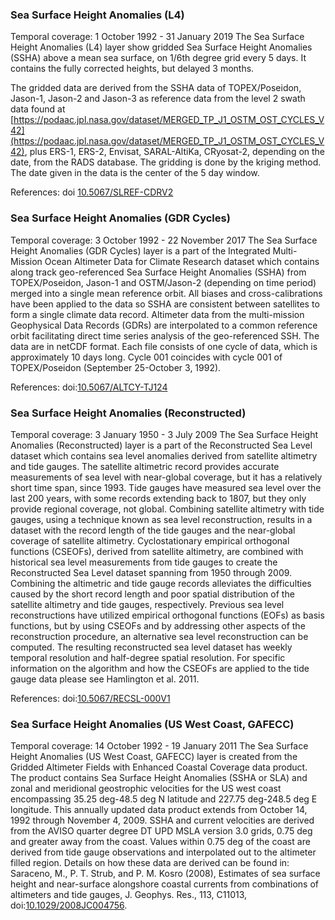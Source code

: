 ### Sea Surface Height Anomalies (L4)
Temporal coverage: 1 October 1992 - 31 January 2019
The Sea Surface Height Anomalies (L4) layer show gridded Sea Surface Height Anomalies (SSHA) above a mean sea surface, on 1/6th degree grid every 5 days. It contains the fully corrected heights, but delayed 3 months.

The gridded data are derived from the SSHA data of TOPEX/Poseidon, Jason-1, Jason-2 and Jason-3 as reference data from the level 2 swath data found at [https://podaac.jpl.nasa.gov/dataset/MERGED_TP_J1_OSTM_OST_CYCLES_V42](https://podaac.jpl.nasa.gov/dataset/MERGED_TP_J1_OSTM_OST_CYCLES_V42), plus ERS-1, ERS-2, Envisat, SARAL-AltiKa, CRyosat-2, depending on the date, from the RADS database. The gridding is done by the kriging method. The date given in the data is the center of the 5 day window.

References: doi [10.5067/SLREF-CDRV2](https://doi.org/10.5067/SLREF-CDRV2)

### Sea Surface Height Anomalies (GDR Cycles)
Temporal coverage: 3 October 1992 - 22 November 2017
The Sea Surface Height Anomalies (GDR Cycles) layer is a part of the Integrated Multi-Mission Ocean Altimeter Data for Climate Research dataset which contains along track geo-referenced Sea Surface Height Anomalies (SSHA) from TOPEX/Poseidon, Jason-1 and OSTM/Jason-2 (depending on time period) merged into a single mean reference orbit.  All biases and cross-calibrations have been applied to the data so SSHA are consistent between satellites to form a single climate data record.  Altimeter data from the multi-mission Geophysical Data Records (GDRs) are interpolated to a common reference orbit facilitating direct time series analysis of the geo-referenced SSH.  The data are in netCDF format. Each file consists of one cycle of data, which is approximately 10 days long.  Cycle 001 coincides with cycle 001 of TOPEX/Poseidon (September 25-October 3, 1992).

References: doi:[10.5067/ALTCY-TJ124](https://doi.org/10.5067/ALTCY-TJ124)

### Sea Surface Height Anomalies (Reconstructed)
Temporal coverage: 3 January 1950 - 3 July 2009
The Sea Surface Height Anomalies (Reconstructed) layer is a part of the Reconstructed Sea Level dataset which contains sea level anomalies derived from satellite altimetry and tide gauges.  The satellite altimetric record provides accurate measurements of sea level with near-global coverage, but it has a relatively short time span, since 1993. Tide gauges have measured sea level over the last 200 years, with some records extending back to 1807, but they only provide regional coverage, not global.  Combining satellite altimetry with tide gauges, using a technique known as sea level reconstruction, results in a dataset with the record length of the tide gauges and the near-global coverage of satellite altimetry.  Cyclostationary empirical orthogonal functions (CSEOFs), derived from satellite altimetry, are combined with historical sea level measurements from tide gauges to create the Reconstructed Sea Level dataset spanning from 1950 through 2009. Combining the altimetric and tide gauge records alleviates the difficulties caused by the short record length and poor spatial distribution of the satellite altimetry and tide gauges, respectively.  Previous sea level reconstructions have utilized empirical orthogonal functions (EOFs) as basis functions, but by using CSEOFs and by addressing other aspects of the reconstruction procedure, an alternative sea level reconstruction can be computed. The resulting reconstructed sea level dataset has weekly temporal resolution and half-degree spatial resolution.  For specific information on the algorithm and how the CSEOFs are applied to the tide gauge data please see Hamlington et al. 2011.

References: doi:[10.5067/RECSL-000V1](https://doi.org/10.5067/RECSL-000V1)

### Sea Surface Height Anomalies (US West Coast, GAFECC)
Temporal coverage: 14 October 1992 - 19 January 2011
The Sea Surface Height Anomalies (US West Coast, GAFECC) layer is created from the Gridded Altimeter Fields with Enhanced Coastal Coverage data product. The product contains Sea Surface Height Anomalies (SSHA or SLA) and zonal and meridional geostrophic velocities for the US west coast encompassing 35.25 deg-48.5 deg N latitude and 227.75 deg-248.5 deg E longitude. This annually updated data product extends from October 14, 1992 through November 4, 2009. SSHA and current velocities are derived from the AVISO quarter degree DT UPD MSLA version 3.0 grids, 0.75 deg and greater away from the coast.  Values within 0.75 deg of the coast are derived from tide gauge observations and interpolated out to the altimeter filled region.  Details on how these data are derived can be found in: Saraceno, M., P. T. Strub, and P. M. Kosro (2008), Estimates of sea surface height and near-surface alongshore coastal currents from combinations of altimeters and tide gauges, J. Geophys. Res., 113, C11013, doi:[10.1029/2008JC004756](https://doi.org/10.1029/2008JC004756).
